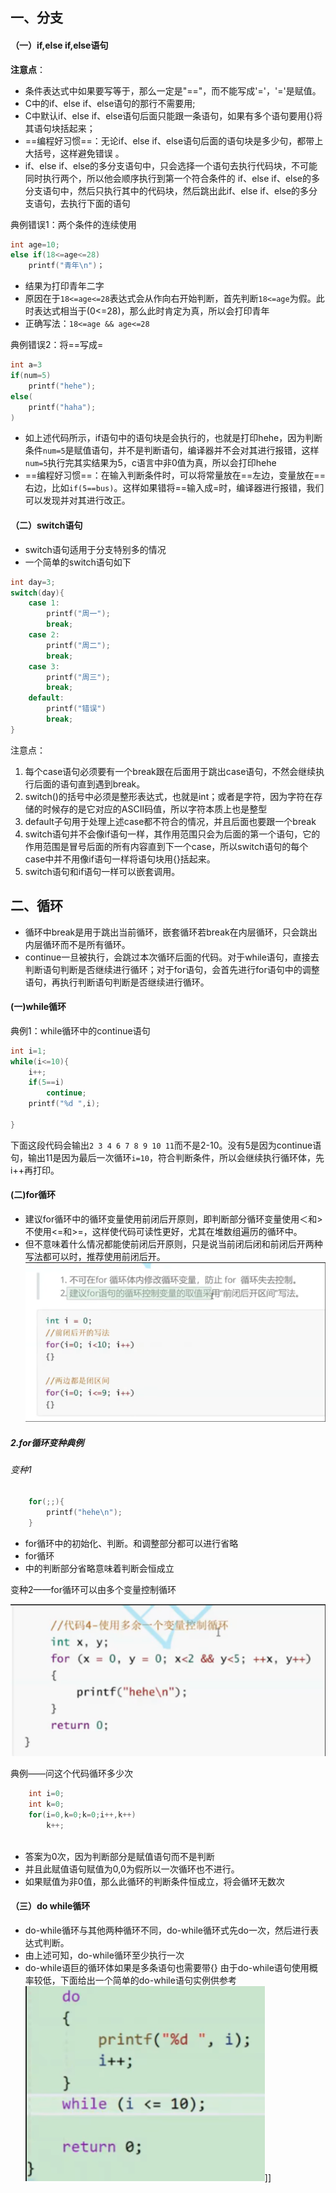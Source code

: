 ##   一、分支
#### （一）if,else if,else语句
**注意点**：
* 条件表达式中如果要写等于，那么一定是"\=\="，而不能写成'\='，'\='是赋值。
* C中的if、else if、else语句的那行不需要用\;
* C中默认if、else if、else语句后面只能跟一条语句，如果有多个语句要用{}将其语句块括起来；
* ==编程好习惯==：无论if、else if、else语句后面的语句块是多少句，都带上大括号，这样避免错误    。
* if、else if、else的多分支语句中，只会选择一个语句去执行代码块，不可能同时执行两个，所以他会顺序执行到第一个符合条件的 if、else if、else的多分支语句中，然后只执行其中的代码块，然后跳出此if、else if、else的多分支语句，去执行下面的语句

典例错误1：两个条件的连续使用
```c
int age=10;
else if(18<=age<=28)
	printf("青年\n")；
```
* 结果为打印青年二字
* 原因在于`18<=age<=28`表达式会从作向右开始判断，首先判断`18<=age`为假。此时表达式相当于(0<=28)，那么此时肯定为真，所以会打印青年
* 正确写法：`18<=age && age<=28`

典例错误2：将=\=写成=
```c
int a=3
if(num=5)
	printf("hehe");
else(
	printf("haha");
)
```
* 如上述代码所示，if语句中的语句块是会执行的，也就是打印hehe，因为判断条件`num=5`是赋值语句，并不是判断语句，编译器并不会对其进行报错，这样`num=5`执行完其实结果为5，c语言中非0值为真，所以会打印hehe
* ==编程好习惯==：在输入判断条件时，可以将常量放在\==左边，变量放在\==右边，比如`if(5==bus)`。这样如果错将\==输入成=时，编译器进行报错，我们可以发现并对其进行改正。
#### （二）switch语句
* switch语句适用于分支特别多的情况
* 一个简单的switch语句如下
```c
int day=3;
switch(day){
	case 1:
		printf("周一");
		break;
	case 2:
		printf("周二");
		break;
	case 3:
		printf("周三");
		break;
	default:
		printf("错误")
		break;
}
```
注意点：  
1. 每个case语句必须要有一个break跟在后面用于跳出case语句，不然会继续执行后面的语句直到遇到break。  
2. switch()的括号中必须是整形表达式，也就是int；或者是字符，因为字符在存储的时候存的是它对应的ASCII码值，所以字符本质上也是整型  
3. default子句用于处理上述case都不符合的情况，并且后面也要跟一个break  
4. switch语句并不会像if语句一样，其作用范围只会为后面的第一个语句，它的作用范围是冒号后面的所有内容直到下一个case，所以switch语句的每个case中并不用像if语句一样将语句块用{}括起来。  
5. switch语句和if语句一样可以嵌套调用。  

## 二、循环
* 循环中break是用于跳出当前循环，嵌套循环若break在内层循环，只会跳出内层循环而不是所有循环。
* continue一旦被执行，会跳过本次循环后面的代码。对于while语句，直接去判断语句判断是否继续进行循环；对于for语句，会首先进行for语句中的调整语句，再执行判断语句判断是否继续进行循环。 
#### (一)while循环
典例1：while循环中的continue语句
```c
int i=1;
while(i<=10){
	i++;
	if(5==i)
		continue;
	printf("%d ",i);

}
```
下面这段代码会输出`2 3 4 6 7 8 9 10 11`而不是2-10。没有5是因为continue语句，输出11是因为最后一次循环`i=10`，符合判断条件，所以会继续执行循环体，先i++再打印。
#### (二)for循环
* 建议for循环中的循环变量使用前闭后开原则，即判断部分循环变量使用＜和>不使用<=和>=，这样使代码可读性更好，尤其在堆数组遍历的循环中。
* 但不意味着什么情况都能使前闭后开原则，只是说当前闭后闭和前闭后开两种写法都可以时，推荐使用前闭后开。
![](assets/05分支和循环/file-20250107223445806.png)

##### 2.for循环变种典例
###### 变种1
```c
	for(;;){
		printf("hehe\n");
	}
```
* for循环中的初始化、判断。和调整部分都可以进行省略
* for循环
* 中的判断部分省略意味着判断会恒成立

变种2——for循环可以由多个变量控制循环

![](assets/05分支和循环/file-20250107223454838.png)

典例——问这个代码循环多少次
```c
	int i=0;
	int k=0;
	for(i=0,k=0;k=0;i++,k++)
		k++;
	
```
* 答案为0次，因为判断部分是赋值语句而不是判断
* 并且此赋值语句赋值为0,0为假所以一次循环也不进行。
* 如果赋值为非0值，那么此循环的判断条件恒成立，将会循环无数次

#### （三）do while循环
* do-while循环与其他两种循环不同，do-while循环式先do一次，然后进行表达式判断。
* 由上述可知，do-while循环至少执行一次
* do-while语巨的循环体如果是多条语句也需要带{}
由于do-while语句使用概率较低，下面给出一个简单的do-while语句实例供参考
![](assets/05分支和循环/file-20250107223502786.png)]]